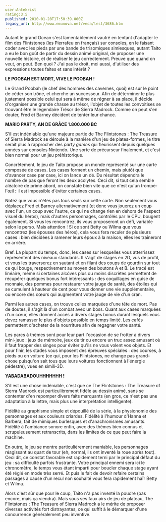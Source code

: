 ```yaml
---
user:Antekrist
rating:3.5
published: 2010-01-28T17:50:39.000Z
legacy_url: http://www.emunova.net/veda/test/3686.htm
---
```

Autant le grand Ocean s'est lamentablement vautré en tentant d'adapter le film des Flintstones (les Pierrafeu en français) sur consoles, en le faisant coder avec les pieds par une bande de trisomiques simiesques, autant Taito a eu le bon goût de partir du dessin animé original, de proposer une nouvelle histoire, et de réaliser le jeu correctement. Preuve que quand on veut, on peut. Ben quoi ? J'ai pas le droit, moi aussi, d'utiliser des expressions toutes faites et sans intérêt ?  

  

**LE POOBAH EST MORT, VIVE LE POOBAH !**  

Le Grand Poobah (le chef des hommes des cavernes, quoi) est sur le point de céder son trône, et cherche un successeur. Afin de déterminer le plus justement possible celui qui sera à même de régner à sa place, il décide d'organiser une grande chasse au trésor, l'objet de toutes les convoitises se trouvant être le légendaire Trésor de Sierra Madrock. Comme on peut s'en douter, Fred et Barney décident de tenter leur chance.  

  

**MARIO PARTY, AN DE GRÂCE 1.800.000 BC**  

S'il est indéniable qu'une majeure partie de The Flintstones : The Treasure of Sierra Madrock se déroule à la manière d'un jeu de plates-formes, le titre serait plus à rapprocher des _party games_ qui fleurissent depuis quelques années sur consoles Nintendo. Une sorte de précurseur finalement, et c'est bien normal pour un jeu préhistorique.  

Concrètement, le jeu de Taito propose un monde représenté sur une carte composée de cases. Les cases forment un chemin, mais plutôt que d'avancer case par case, ici on lance un dé. Du résultat dépendra le nombre de pas que feront les deux acolytes. Ceci dit, si tout cela semble aléatoire de prime abord, on constate bien vite que ce n'est qu'un trompe-l'œil : il est impossible d'éviter certaines cases.  

Notez que vous n'êtes pas tous seuls sur cette carte. Non seulement vous déplacez Fred et Barney alternativement (et donc vous jouerez un coup avec l'un, un coup avec l'autre, ce qui ne change rien en dehors de l'aspect visuel du héros), mais d'autres personnages, contrôlés par le CPU, bougent également. Si vous les rencontrez, ils vous proposeront un défi, variable selon le perso. Mais attention ! Si ce sont Betty ou Wilma que vous rencontrez (les épouses des héros), cela vous fera reculer de plusieurs cases : bien décidées à ramener leurs époux à la maison, elles les traîneront en arrière.  

Bref. La plupart du temps, donc, les cases sur lesquelles vous atterrissez représentent des niveaux standards. Il s'agit de stages en 2D, vus de profil, et vous les traverserez en sautant et en filant des coups de gourdin sur tout ce qui bouge, respectivement au moyen des boutons A et B. Le tracé est linéaire, même si certaines alcôves plus ou moins discrètes permettent de récupérer quelques bonus fort intéressants : des coquillages en guise de monnaie, des pommes pour restaurer votre jauge de santé, des étoiles qui se cumulent à hauteur de cent pour vous donner une vie supplémentaire, ou encore des cœurs qui augmentent votre jauge de vie d'un cran.  

Parmi les autres cases, on trouve celles marquées d'une tête de mort. Pas de doutes, il s'agit là d'un combat avec un boss. Quant aux cases marquées d'un cœur, elles donnent accès à divers stages bonus durant lesquels vous devez ramasser le plus d'objets possible en temps limité. Les cafés permettent d'acheter de la nourriture afin de regagner votre santé.  

Les parcs à thèmes sont pour leur part l'occasion de se frotter à divers mini-jeux : jeux de mémoire, jeux de tir ou encore un truc assez amusant où il faut frapper des singes pour éviter qu'ils ne vous volent vos objets. Et pour finir, les stades vous imposent des épreuves spéciales : des courses, à pieds ou en voiture (ce qui, pour les Flintstones, ne change pas grand-chose puisqu'on sait tous que leurs voitures fonctionnent à l'énergie pédestre), vues en simili-3D.  

  

**YABADABADOUHHHHHHH !**  

S'il est une chose indéniable, c'est que ce The Flintstones : The Treasure of Sierra Madrock est particulièrement fidèle au dessin animé, sans se contenter d'en repomper divers faits marquants (en gros, ce n'est pas une adaptation à la lettre, mais plus une interprétation intelligente).  

Fidélité au graphisme simple et dépouillé de la série, à la physionomie des personnages et aux couleurs criardes. Fidélité à l'humour d'Hanna et Barbera, fait de mimiques burlesques et d'anachronismes amusants. Fidélité à l'ambiance sonore enfin, avec des thèmes bien connus et scrupuleusement retranscrits, dans les limites de ce que peut faire la machine.  

En outre, le jeu se montre particulièrement maniable, les personnages réagissant au quart de tour (eh, normal, ils ont inventé la roue après tout). Ceci dit, ce constat favorable est rapidement terni par le principal défaut du jeu : sa difficulté parfois frustrante. Votre principal ennemi sera ici le chronomètre, le temps vous étant imparti pour boucler chaque stage ayant été réglé en mode très serré. Et puis le fait de devoir refaire certains passages à cause d'un recul non souhaité vous fera rapidement haïr Betty et Wilma.  

Alors c'est sûr que pour le coup, Taito n'a pas inventé la poudre (pas encore, mais ça viendra). Mais sous ses faux airs de jeu de plateau, The Flintstones : The Treasure of Sierra Madrock a le mérite de proposer diverses activités fort distrayantes, ce qui suffit à le démarquer d'une concurrence généralement peu inventive.